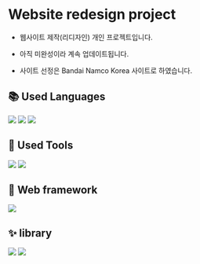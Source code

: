 # Website redesign project


+ 웹사이트 제작(리디자인) 개인 프로젝트입니다. 

+ 아직 미완성이라 계속 업데이트됩니다.

+ 사이트 선정은 Bandai Namco Korea 사이트로 하였습니다.


## 📚 Used Languages
<p>
<img src="https://img.shields.io/badge/HTML5-E34F26?style=for-the-badge&logo=HTML5&logoColor=white"/>
<img src="https://img.shields.io/badge/CSS3-1572B6?style=for-the-badge&logo=CSS3&logoColor=white"/>
<img src="https://img.shields.io/badge/Javascript-black?style=for-the-badge&logo=javascript&logoColor=F7DF1E"/>
</p>


## 🧰 Used Tools
<p>
<img src="https://img.shields.io/badge/VScode-007ACC?style=for-the-badge&logo=visualstudiocode&logoColor=white"/>
<img src="https://img.shields.io/badge/Figma-F24E1E?style=for-the-badge&logo=figma&logoColor=white"/>
</p>


## 🌟 Web framework
<p>
<img src="https://img.shields.io/badge/Ionic-3880FF?style=for-the-badge&logo=Ionic&logoColor=white"/>
</p>

## ✨ library
<p>
<img src="https://img.shields.io/badge/GSAP-88CE02?style=for-the-badge&logo=GreenSock&logoColor=white"/>
<img src="https://img.shields.io/badge/Swiper-6332F6?style=for-the-badge&logo=Swiper&logoColor=white"/>
</p>
